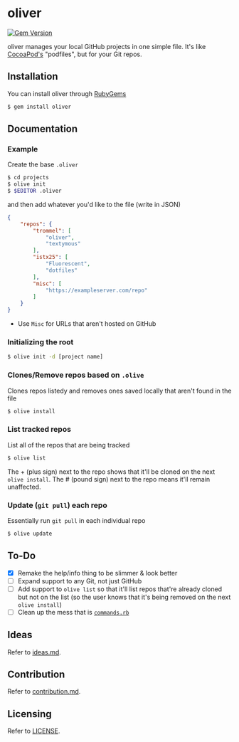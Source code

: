 oliver
======

[![Gem Version](https://badge.fury.io/rb/oliver.svg)](http://badge.fury.io/rb/oliver)

oliver manages your local GitHub projects in one simple file. It's like
[CocoaPod's](http://cocoapods.org/) "podfiles", but for your Git repos.

Installation
------------

You can install oliver through [RubyGems](https://rubygems.org/gems/oliver)

```bash
$ gem install oliver
```

Documentation
----

### Example

Create the base `.oliver`

```bash
$ cd projects
$ olive init
$ $EDITOR .oliver
```
and then add whatever you'd like to the file (write in JSON)

```json
{
	"repos": {
		"trommel": [
			"oliver",
			"textymous"
		],
		"istx25": [
			"Fluorescent",
			"dotfiles"
		],
		"misc": [
			"https://exampleserver.com/repo"
		]
	}
}
```

- Use `Misc` for URLs that aren't hosted on GitHub

### Initializing the root

```bash
$ olive init -d [project name]
```

### Clones/Remove repos based on `.olive`

Clones repos listedy and
removes ones saved locally that aren't found
in the file

```bash
$ olive install
```

### List tracked repos

List all of the repos that are being tracked

```bash
$ olive list
```

The + (plus sign) next to the repo shows that it'll be cloned on the next
`olive install`. The # (pound sign) next to the repo
means it'll remain unaffected.

### Update (`git pull`) each repo

Essentially run `git pull` in each
individual repo

```bash
$ olive update
```

To-Do
-----

- [x] Remake the help/info thing to be slimmer & look better
- [ ] Expand support to any Git, not just GitHub
- [ ] Add support to `olive list` so that it'll list repos that're already cloned but not on the list (so the user knows that it's being removed on the next `olive install`)
- [ ] Clean up the mess that is [`commands.rb`](https://github.com/trommel/oliver/blob/cleanup/lib/oliver/commands.rb)

Ideas
-----
Refer to [ideas.md](IDEAS.md).

Contribution
------------
Refer to [contribution.md](CONTRIBUTING.md).

Licensing
---------
Refer to [LICENSE](LICENSE).
